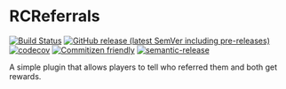 # RCReferrals

[![Build Status](https://github.com/raidcraft/rcreferrals/workflows/Build/badge.svg)](../../actions?query=workflow%3ABuild)
[![GitHub release (latest SemVer including pre-releases)](https://img.shields.io/github/v/release/raidcraft/rcreferrals?include_prereleases&label=release)](../../releases)
[![codecov](https://codecov.io/gh/raidcraft/rcreferrals/branch/master/graph/badge.svg)](https://codecov.io/gh/raidcraft/rcreferrals)
[![Commitizen friendly](https://img.shields.io/badge/commitizen-friendly-brightgreen.svg)](http://commitizen.github.io/cz-cli/)
[![semantic-release](https://img.shields.io/badge/%20%20%F0%9F%93%A6%F0%9F%9A%80-semantic--release-e10079.svg)](https://github.com/semantic-release/semantic-release)

A simple plugin that allows players to tell who referred them and both get rewards.